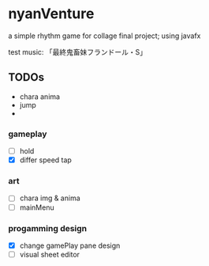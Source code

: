 # nyanVenture
a simple rhythm game for collage final project; using javafx


test music: 「最終鬼畜妹フランドール・S」

## TODOs
- chara anima
- jump
- 

### gameplay
- [ ] hold
- [x] differ speed tap

### art
- [ ] chara img & anima
- [ ] mainMenu

### progamming design
- [x] change gamePlay pane design
- [ ] visual sheet editor